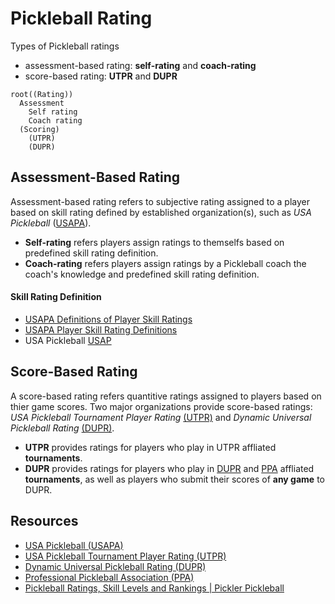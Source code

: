# Pickleball Rating
Types of Pickleball ratings
- assessment-based rating: **self-rating** and **coach-rating**
- score-based rating: **UTPR** and **DUPR**

```mindmap
root((Rating))
  Assessment
    Self rating
    Coach rating
  (Scoring)
    (UTPR)
    (DUPR)
```

## Assessment-Based Rating

Assessment-based rating refers to subjective rating assigned to a player based on skill rating defined by established organization(s), such as *USA Pickleball*   ([USAPA](https://usapickleball.org)).
- **Self-rating** refers players assign ratings to themselfs based on predefined skill rating definition.
- **Coach-rating** refers players assign ratings by a Pickleball coach the coach's knowledge and predefined skill rating definition.

#### Skill Rating Definition
- [USAPA Definitions of Player Skill Ratings](https://usapickleball.org/tournaments/tournament-player-ratings/player-skill-rating-definitions/)
- [USAPA Player Skill Rating Definitions](https://usapickleball.org/wp-content/uploads/2020/07/USAPA-Skill-Rating-Definitions-2020.pdf)
- USA Pickleball [USAP](https://usapickleball.org/)

## Score-Based Rating
A score-based rating refers quantitive ratings assigned to players based on thier game scores. Two major organizations provide score-based ratings: *USA Pickleball Tournament Player Rating* [(UTPR)](https://usapickleball.org/tournaments/tournament-player-ratings) and *Dynamic Universal Pickleball Rating* [(DUPR)](https://mydupr.com/). 

- **UTPR** provides ratings for players who play in UTPR affliated **tournaments**.  
- **DUPR** provides ratings for players who play in [DUPR](https://mydupr.com) and [PPA](https://www.ppatour.com) affliated **tournaments**, as well as players who submit their scores of **any game** to DUPR.  

## Resources
- [USA Pickleball (USAPA)](https://usapickleball.org)
- [USA Pickleball Tournament Player Rating (UTPR)](https://usapickleball.org/tournaments/tournament-player-ratings)
- [Dynamic Universal Pickleball Rating (DUPR)](https://mydupr.com)
- [Professional Pickleball Association (PPA)](https://www.ppatour.com)
- [Pickleball Ratings, Skill Levels and Rankings | Pickler Pickleball](https://thepickler.com/blogs/pickleball-blog/pickleball-ratings-skill-levels-rankings) 